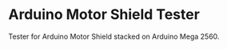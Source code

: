Arduino Motor Shield Tester
===========================
Tester for Arduino Motor Shield stacked on Arduino Mega 2560.
